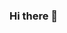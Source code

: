 ### Hi there 👋

<!--
**ratatouille99/ratatouille99** is a ✨ _special_ ✨ repository because its `README.md` (this file) appears on your GitHub profile.

Here are some ideas to get you started:

Hola que tal, actualmente estoy cursando mis estudios universitarios en ingenieria Estadistica e Informatica en la Universidad Nacional del Altiplano.
Algunos de mis hobbies son resolver ejercicios de programacion y implementar proyectos personales, como parte de mi formacion he aprendido a usar lenguajes de programacion como C++, C, R, Python y Javascript, ademas del manejo basico de bases de datos SQL.

-->
